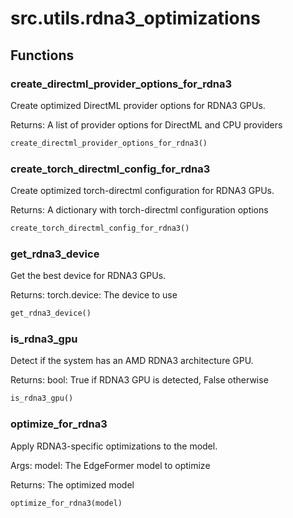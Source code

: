# src.utils.rdna3_optimizations

## Functions

### create_directml_provider_options_for_rdna3

Create optimized DirectML provider options for RDNA3 GPUs.

Returns:
    A list of provider options for DirectML and CPU providers

```python
create_directml_provider_options_for_rdna3()
```

### create_torch_directml_config_for_rdna3

Create optimized torch-directml configuration for RDNA3 GPUs.

Returns:
    A dictionary with torch-directml configuration options

```python
create_torch_directml_config_for_rdna3()
```

### get_rdna3_device

Get the best device for RDNA3 GPUs.

Returns:
    torch.device: The device to use

```python
get_rdna3_device()
```

### is_rdna3_gpu

Detect if the system has an AMD RDNA3 architecture GPU.

Returns:
    bool: True if RDNA3 GPU is detected, False otherwise

```python
is_rdna3_gpu()
```

### optimize_for_rdna3

Apply RDNA3-specific optimizations to the model.

Args:
    model: The EdgeFormer model to optimize
    
Returns:
    The optimized model

```python
optimize_for_rdna3(model)
```

